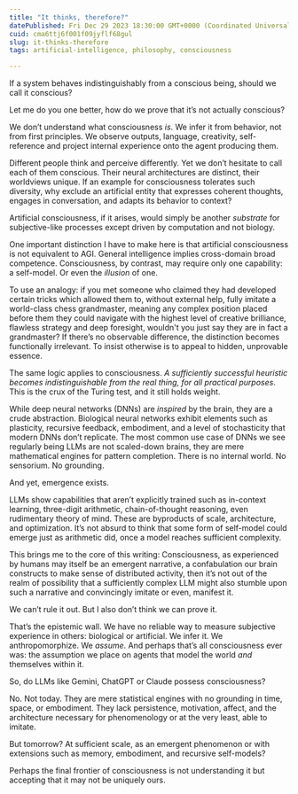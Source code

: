 ```yaml
---
title: "It thinks, therefore?"
datePublished: Fri Dec 29 2023 18:30:00 GMT+0000 (Coordinated Universal Time)
cuid: cma6ttj6f001f09jyflf68gul
slug: it-thinks-therefore
tags: artificial-intelligence, philosophy, consciousness

---
```


If a system behaves indistinguishably from a conscious being, should we call it conscious?

Let me do you one better, how do we prove that it’s not actually conscious?

We don’t understand what consciousness *is*. We infer it from behavior, not from first principles. We observe outputs, language, creativity, self-reference and project internal experience onto the agent producing them.

Different people think and perceive differently. Yet we don’t hesitate to call each of them conscious. Their neural architectures are distinct, their worldviews unique. If an example for consciousness tolerates such diversity, why exclude an artificial entity that expresses coherent thoughts, engages in conversation, and adapts its behavior to context?

Artificial consciousness, if it arises, would simply be another *substrate* for subjective-like processes except driven by computation and not biology.

One important distinction I have to make here is that artificial consciousness is not equivalent to AGI. General intelligence implies cross-domain broad competence. Consciousness, by contrast, may require only one capability: a self-model. Or even the *illusion* of one.

To use an analogy: if you met someone who claimed they had developed certain tricks which allowed them to, without external help, fully imitate a world-class chess grandmaster, meaning any complex position placed before them they could navigate with the highest level of creative brilliance, flawless strategy and deep foresight, wouldn't you just say they are in fact a grandmaster? If there’s no observable difference, the distinction becomes functionally irrelevant. To insist otherwise is to appeal to hidden, unprovable essence.

The same logic applies to consciousness. *A sufficiently successful heuristic becomes indistinguishable from the real thing, for all practical purposes*. This is the crux of the Turing test, and it still holds weight.

While deep neural networks (DNNs) are *inspired* by the brain, they are a crude abstraction. Biological neural networks exhibit elements such as plasticity, recursive feedback, embodiment, and a level of stochasticity that modern DNNs don’t replicate. The most common use case of DNNs we see regularly being LLMs are not scaled-down brains, they are mere mathematical engines for pattern completion. There is no internal world. No sensorium. No grounding.

And yet, emergence exists.

LLMs show capabilities that aren’t explicitly trained such as in-context learning, three-digit arithmetic, chain-of-thought reasoning, even rudimentary theory of mind. These are byproducts of scale, architecture, and optimization. It’s not absurd to think that some form of self-model could emerge just as arithmetic did, once a model reaches sufficient complexity.

This brings me to the core of this writing: Consciousness, as experienced by humans may itself be an emergent narrative, a confabulation our brain constructs to make sense of distributed activity, then it’s not out of the realm of possibility that a sufficiently complex LLM might also stumble upon such a narrative and convincingly imitate or even, manifest it.

We can’t rule it out. But I also don’t think we can prove it.

That’s the epistemic wall. We have no reliable way to measure subjective experience in others: biological or artificial. We infer it. We anthropomorphize. We *assume*. And perhaps that’s all consciousness ever was: the assumption we place on agents that model the world *and* themselves within it.

So, do LLMs like Gemini, ChatGPT or Claude possess consciousness?

No. Not today. They are mere statistical engines with no grounding in time, space, or embodiment. They lack persistence, motivation, affect, and the architecture necessary for phenomenology or at the very least, able to imitate.

But tomorrow? At sufficient scale, as an emergent phenomenon or with extensions such as memory, embodiment, and recursive self-models?

Perhaps the final frontier of consciousness is not understanding it but accepting that it may not be uniquely ours.